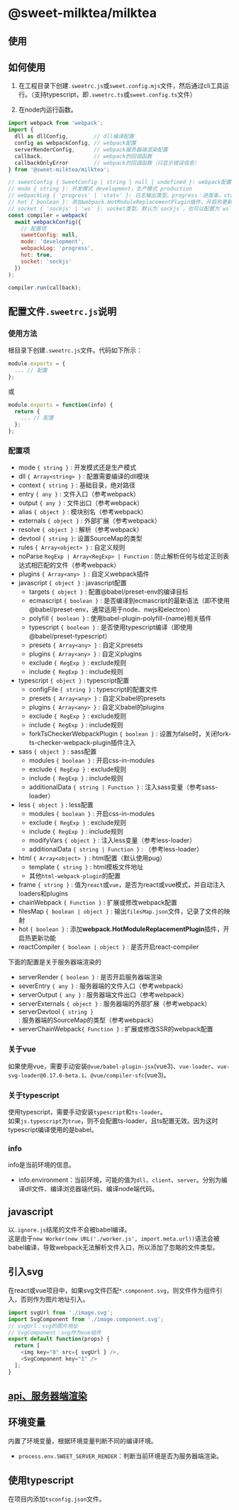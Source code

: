 # @sweet-milktea/milktea

## 使用

## 如何使用

1. 在工程目录下创建`.sweetrc.js`或`sweet.config.mjs`文件，然后通过cli工具运行。（支持typescript，即`.sweetrc.ts`或`sweet.config.ts`文件）

2. 在node内运行函数。

```javascript
import webpack from 'webpack';
import {
  dll as dllConfig,        // dll编译配置
  config as webpackConfig, // webpack配置
  serverRenderConfig,      // webpack服务器端渲染配置
  callback,                // webpack的回调函数
  callbackOnlyError        // webpack的回调函数（只显示错误信息）
} from '@sweet-milktea/milktea';

// sweetConfig { SweetConfig | string | null | undefined }: webpack配置，覆盖文件，优先级最高
// mode { string }: 开发模式 development，生产模式 production
// webpackLog { 'progress' | 'stats' }: 日志输出类型。progress：进度条，stats：传统的输出方式。默认为progress
// hot { boolean }: 添加webpack.HotModuleReplacementPlugin插件，开启热更新功能
// socket { 'sockjs' | 'ws' }: socket类型。默认为`sockjs`，也可以配置为`ws`。
const compiler = webpack(
  await webpackConfig({
    // 配置项
    sweetConfig: null,
    mode: 'development',
    webpackLog: 'progress',
    hot: true,
    socket: 'sockjs'
  })
);

compiler.run(callback);
```

## 配置文件`.sweetrc.js`说明

### 使用方法

根目录下创建`.sweetrc.js`文件。代码如下所示：

```javascript
module.exports = {
  ... // 配置
};
```

或

```javascript
module.exports = function(info) {
  return {
    ... // 配置
  };
};
```

### 配置项

* mode `{ string }` : 开发模式还是生产模式
* dll `{ Array<string> }` : 配置需要编译的dll模块
* context `{ string }` : 基础目录，绝对路径
* entry `{ any }` : 文件入口（参考webpack）
* output `{ any }` : 文件出口（参考webpack）
* alias `{ object }` : 模块别名（参考webpack）
* externals `{ object }` : 外部扩展（参考webpack）
* resolve `{ object }` : 解析（参考webpack）
* devtool `{ string }`: 设置SourceMap的类型
* rules `{ Array<object> }` : 自定义规则
* noParse `RegExp | Array<RegExp> | Function` : 防止解析任何与给定正则表达式相匹配的文件（参考webpack）
* plugins `{ Array<any> }` : 自定义webpack插件
* javascript `{ object }` : javascript配置
    * targets `{ object }` : 配置@babel/preset-env的编译目标
    * ecmascript `{ boolean }` : 是否编译到ecmascript的最新语法（即不使用@babel/preset-env，通常适用于node、nwjs和electron）
    * polyfill `{ boolean }` : 使用babel-plugin-polyfill-{name}相关插件
    * typescript `{ boolean }` : 是否使用typescript编译（即使用@babel/preset-typescript）
    * presets `{ Array<any> }` : 自定义presets
    * plugins `{ Array<any> }` : 自定义plugins
    * exclude `{ RegExp }` : exclude规则
    * include `{ RegExp }` : include规则
* typescript `{ object }` : typescript配置
    * configFile `{ string }` : typescript的配置文件
    * presets `{ Array<any> }` : 自定义babel的presets
    * plugins `{ Array<any> }` : 自定义babel的plugins
    * exclude `{ RegExp }` : exclude规则
    * include `{ RegExp }` : include规则
    * forkTsCheckerWebpackPlugin `{ boolean }` : 设置为false时，关闭fork-ts-checker-webpack-plugin插件注入
* sass `{ object }` : sass配置
    * modules `{ boolean }` : 开启css-in-modules
    * exclude `{ RegExp }` : exclude规则
    * include `{ RegExp }` : include规则
    * additionalData `{ string | Function }` : 注入sass变量（参考sass-loader）
* less `{ object }` : less配置
    * modules `{ boolean }` : 开启css-in-modules
    * exclude `{ RegExp }` : exclude规则
    * include `{ RegExp }` : include规则
    * modifyVars `{ object }` : 注入less变量（参考less-loader）
    * additionalData `{ string | Function }` : （参考less-loader）
* html `{ Array<object> }` : html配置（默认使用pug）
    * template `{ string }` : html模板文件地址
    * 其他`html-webpack-plugin`的配置
* frame `{ string }` : 值为`react`或`vue`，是否为react或vue模式，并自动注入loaders和plugins
* chainWebpack `{ Function }` : 扩展或修改webpack配置
* filesMap `{ boolean | object }` : 输出`filesMap.json`文件，记录了文件的映射
* hot `{ boolean }` : 添加**webpack.HotModuleReplacementPlugin**插件，开启热更新功能
* reactCompiler `{ boolean | object }` : 是否开启react-compiler

下面的配置是关于服务器端渲染的

* serverRender `{ boolean }` : 是否开启服务器端渲染
* severEntry `{ any }` : 服务器端的文件入口（参考webpack）
* serverOutput `{ any }` : 服务器端文件出口（参考webpack）
* serverExternals `{ object }` : 服务器端的外部扩展（参考webpack）
* serverDevtool `{ string }` : 服务器端的SourceMap的类型（参考webpack）
* serverChainWebpack`{ Function }` : 扩展或修改SSR的webpack配置

### 关于vue

如果使用vue，需要手动安装`@vue/babel-plugin-jsx`(vue3)、`vue-loader`、`vue-svg-loader@0.17.0-beta.1`、`@vue/compiler-sfc`(vue3)。

### 关于typescript

使用typescript，需要手动安装`typescript`和`ts-loader`。   
如果`js.typescript`为`true`，则不会配置ts-loader，且ts配置无效。因为这时typescript编译使用的是babel。

### info

info是当前环境的信息。

* info.environment：当前环境，可能的值为`dll`、`client`、`server`。分别为编译dll文件、编译浏览器端代码、编译node端代码。

## javascript

以`.ignore.js`结尾的文件不会被babel编译。   
这是由于`new Worker(new URL('./worker.js', import.meta.url))`语法会被babel编译，导致webpack无法解析文件入口，所以添加了忽略的文件类型。

## 引入svg

在react或vue项目中，如果svg文件匹配`*.component.svg`，则文件作为组件引入，否则作为图片地址引入。

```javascript
import svgUrl from './image.svg';
import SvgComponent from './image.component.svg';
// svgUrl：svg的图片地址
// SvgComponent：svg作为vue组件
export default function(props) {
  return [
    <img key="0" src={ svgUrl } />,
    <SvgComponent key="1" />
  ];
}
```

## [api、服务器端渲染](https://github.com/duan602728596/sweet/blob/master/packages/server/README.md)

## 环境变量

内置了环境变量，根据环境变量判断不同的编译环境。

* `process.env.SWEET_SERVER_RENDER`：判断当前环境是否为服务器端渲染。

## 使用typescript

在项目内添加`tsconfig.json`文件。